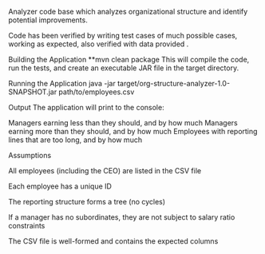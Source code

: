 Analyzer code base which analyzes  organizational structure and identify potential improvements.

Code has been verified by writing test cases of much possible cases, working as expected, also verified with data provided .

Building the Application
**mvn clean package
This will compile the code, run the tests, and create an executable JAR file in the target directory.



Running the Application
java -jar target/org-structure-analyzer-1.0-SNAPSHOT.jar path/to/employees.csv



Output
The application will print to the console:

Managers earning less than they should, and by how much
Managers earning more than they should, and by how much
Employees with reporting lines that are too long, and by how much




Assumptions

All employees (including the CEO) are listed in the CSV file

Each employee has a unique ID

The reporting structure forms a tree (no cycles)

If a manager has no subordinates, they are not subject to salary ratio constraints

The CSV file is well-formed and contains the expected columns
